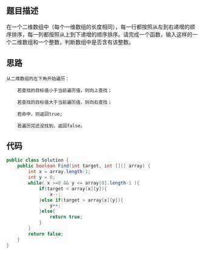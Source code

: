 ## 题目描述

在一个二维数组中（每个一维数组的长度相同），每一行都按照从左到右递增的顺序排序，每一列都按照从上到下递增的顺序排序。请完成一个函数，输入这样的一个二维数组和一个整数，判断数组中是否含有该整数。

## 思路

```
从二维数组的左下角开始遍历：

	若查找的目标值小于当前遍历值，则向上查找；

	若查找的目标值大于当前遍历值，则向右查找；

	若命中，则返回true;

	若遍历完还没找到，返回false。
```

## 代码

```java
public class Solution {
    public boolean Find(int target, int [][] array) {
        int x = array.length-1;
        int y = 0;
        while( x >=0 && y <= array[0].length-1 ){
            if(target < array[x][y]){
                x--;
            }else if(target > array[x][y]){
                y++;
            }else{
                return true;
            }
        }
        return false;
    }
}
```



